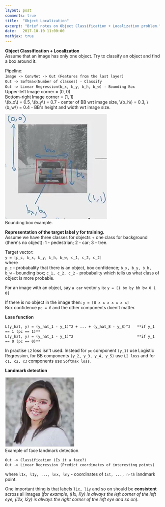 ```yaml
---
layout: post
comments: true
title:  "Object Localization"
excerpt: "Brief notes on Object Classification + Localization problem."
date:   2017-10-10 11:00:00
mathjax: true
---
```


**Object Classification + Localization**  
Assume that an image has only one object. Try to classify an object and find a box around it.

Pipeline:  
`Image -> ConvNet -> Out (Features from the last layer)`  
`Out -> Softmax(Number of classes) - Classify`  
`Out -> Linear Regression(b_x, b_y, b_h, b_w) - Bounding Box`  
Upper-left Image corner = (0, 0)  
Bottom-right Image corner = (1, 1)  
\\(b_x\\) = 0.5, \\(b_y\\) = 0.7 - center of BB wrt image size, \\(b_h\\) = 0.3, \\(b_w\\) = 0.4 - BB's height and width wrt image size.

<div class="imgcap">
<img src="/assets/break/bb-example.JPG">
<div class="thecap">Bounding box example. </div>
</div>

**Representation of the target label y for training.**  
Assume we have three classes for objects + one class for background (there's no object):
1 - pedestrian; 2 - car; 3 - tree.

Target vector:  
`y = [p_c, b_x, b_y, b_h, b_w, c_1, c_2, c_2]`  
where  
`p_c` - probabality that there is an object, box confidence;
`b_x, b_y, b_h, b_w` - bounding box;
`c_1, c_2, c_2` - probabality which tells us what class of object is more probable.

For an image with an object, say `a car` vector `y` is:
`y = [1 bx by bh bw 0 1 0] `

If there is no object in the image then:
`y = [0 x x x x x x x]`  
Box confidence `pc = 0` and the other components doen't matter.

**Loss function**
```
L(y_hat, y) = (y_hat_1 - y_1)^2 + ... + (y_hat_8 - y_8)^2   **if y_1 == 1 (pc == 1)**  
L(y_hat, y) = (y_hat_1 - y_1)^2                             **if y_1 == 0 (pc == 0)**
```

In practise `L2` loss isn't used. Instead for `pc` component `(y_1)` use Logistic Regression,
for BB components `(y_2, y_3, y_4, y_5)` use `L2 loss` and for `c1, c2, c3` components
use `Softmax loss`.


**Landmark detection**
<div class="imgcap">
<img src="/assets/break/landmarks-exampleJPG.JPG">
<div class="thecap">Example of face landmark detection.</div>
</div>

```Image -> ConvNet -> Out 
Out -> Classification (Is it a face?)
Out -> Linear Regression (Predict coordinates of interesting points)
```
where `l1x, l1y, ..., lnx, lny` - coordinates of `1st, ..., n-th` landmark point.

One important thing is that labels `l1x, l1y` and so on should be **consistent** across all images
(*for example, (l1x, l1y) is always the left corner of the left eye, (l2x, l2y) is always the right corner of the left eye and so on*).
